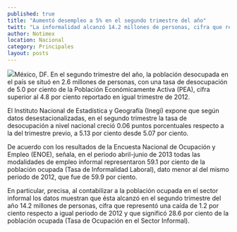 ```yaml
---
published: true
title: "Aumentó desempleo a 5% en el segundo trimestre del año"
twitt: "La informalidad alcanzó 14.2 millones de personas, cifra que representó una caída de 1.2% respecto a igual periodo de 2012."
author: Notimex
location: Nacional
category: Principales
layout: posts
---
```


![](http://i.imgur.com/s8R3ujGm.jpg)México, DF. En el segundo trimestre del año, la población desocupada en el país se situó en 2.6 millones de personas, con una tasa de desocupación de 5.0 por ciento de la Población Económicamente Activa (PEA), cifra superior al 4.8 por ciento reportado en igual trimestre de 2012.

El Instituto Nacional de Estadística y Geografía (Inegi) expone que según datos desestacionalizadas, en el segundo trimestre la tasa de desocupación a nivel nacional creció 0.06 puntos porcentuales respecto a la del trimestre previo, a 5.13 por ciento desde 5.07 por ciento.

De acuerdo con los resultados de la Encuesta Nacional de Ocupación y Empleo (ENOE), señala, en el periodo abril-junio de 2013 todas las modalidades de empleo informal representaron 59.1 por ciento de la población ocupada (Tasa de Informalidad Laboral), dato menor al del mismo periodo de 2012, que fue de 59.9 por ciento.

En particular, precisa, al contabilizar a la población ocupada en el sector informal los datos muestran que ésta alcanzó en el segundo trimestre del año 14.2 millones de personas, cifra que representó una caída de 1.2 por ciento respecto a igual periodo de 2012 y que significó 28.6 por ciento de la población ocupada (Tasa de Ocupación en el Sector Informal).

